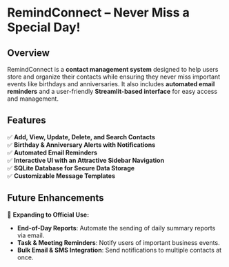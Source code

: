 # **RemindConnect – Never Miss a Special Day!**

## **Overview**
RemindConnect is a **contact management system** designed to help users store and organize their contacts while ensuring they never miss important events like birthdays and anniversaries. It also includes **automated email reminders** and a user-friendly **Streamlit-based interface** for easy access and management.

## **Features**
✅ **Add, View, Update, Delete, and Search Contacts**  
✅ **Birthday & Anniversary Alerts with Notifications**  
✅ **Automated Email Reminders**  
✅ **Interactive UI with an Attractive Sidebar Navigation**  
✅ **SQLite Database for Secure Data Storage**  
✅ **Customizable Message Templates**  

## **Future Enhancements**
🚀 **Expanding to Official Use:**  
- **End-of-Day Reports**: Automate the sending of daily summary reports via email.  
- **Task & Meeting Reminders**: Notify users of important business events.  
- **Bulk Email & SMS Integration**: Send notifications to multiple contacts at once.  
